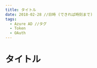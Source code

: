 ```yaml
---
title: タイトル
date: 2018-02-28 //日時 (できれば時刻まで)
tags:
  - Azure AD //タグ
  - Token
  - OAuth
---
```


# タイトル

